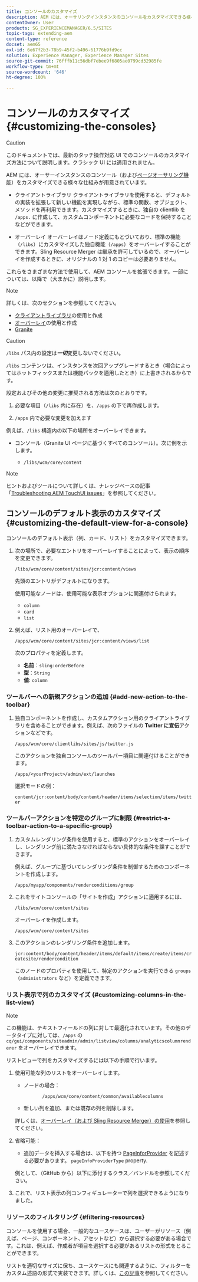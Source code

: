 ```yaml
---
title: コンソールのカスタマイズ
description: AEM には、オーサリングインスタンスのコンソールをカスタマイズできる様々な仕組みが用意されています。
contentOwner: User
products: SG_EXPERIENCEMANAGER/6.5/SITES
topic-tags: extending-aem
content-type: reference
docset: aem65
exl-id: 6e67f2b3-78b9-45f2-b496-61776b9fd9cc
solution: Experience Manager, Experience Manager Sites
source-git-commit: 76fffb11c56dbf7ebee9f6805ae0799cd32985fe
workflow-type: tm+mt
source-wordcount: '646'
ht-degree: 100%

---
```


# コンソールのカスタマイズ {#customizing-the-consoles}

>[!CAUTION]
>
>このドキュメントでは、最新のタッチ操作対応 UI でのコンソールのカスタマイズ方法について説明します。クラシック UI には適用されません。

AEM には、オーサーインスタンスのコンソール（および[ページオーサリング機能](/help/sites-developing/customizing-page-authoring-touch.md)）をカスタマイズできる様々な仕組みが用意されています。

* クライアントライブラリ
クライアントライブラリを使用すると、デフォルトの実装を拡張して新しい機能を実現しながら、標準の関数、オブジェクト、メソッドを再利用できます。カスタマイズするときに、独自の clientlib を `/apps.` に作成して、カスタムコンポーネントに必要なコードを保持することなどができます。

* オーバーレイ
オーバーレイはノード定義にもとづいており、標準の機能（`/libs`）にカスタマイズした独自機能（`/apps`）をオーバーレイすることができます。Sling Resource Merger は継承を許可しているので、オーバーレイを作成するときに、オリジナルの 1 対 1 のコピーは必要ありません。

これらをさまざまな方法で使用して、AEM コンソールを拡張できます。一部については、以降で（大まかに）説明します。

>[!NOTE]
>
>詳しくは、次のセクションを参照してください。
>
>* [クライアントライブラリ](/help/sites-developing/clientlibs.md)の使用と作成
>* [オーバーレイ](/help/sites-developing/overlays.md)の使用と作成
>* [Granite](https://helpx.adobe.com/experience-manager/6-5/sites/developing/using/reference-materials/granite-ui/api/index.html)
>


>[!CAUTION]
>
>`/libs` パス内の設定は&#x200B;***一切***&#x200B;変更しないでください。
>
>`/libs` コンテンツは、インスタンスを次回アップグレードするとき（場合によってはホットフィックスまたは機能パックを適用したとき）に上書きされるからです。
>
>設定およびその他の変更に推奨される方法は次のとおりです。
>
>1. 必要な項目（`/libs` 内に存在）を、`/apps` の下で再作成します。
>
>1. `/apps` 内で必要な変更を加えます
>

例えば、`/libs` 構造内の以下の場所をオーバーレイできます。

* コンソール（Granite UI ページに基づくすべてのコンソール）。次に例を示します。

   * `/libs/wcm/core/content`

>[!NOTE]
>
>ヒントおよびツールについて詳しくは、ナレッジベースの記事「[Troubleshooting AEM TouchUI issues](https://helpx.adobe.com/jp/experience-manager/kb/troubleshooting-aem-touchui-issues.html)」を参照してください。

## コンソールのデフォルト表示のカスタマイズ {#customizing-the-default-view-for-a-console}

コンソールのデフォルト表示（列、カード、リスト）をカスタマイズできます。

1. 次の場所で、必要なエントリをオーバーレイすることによって、表示の順序を変更できます。

   `/libs/wcm/core/content/sites/jcr:content/views`

   先頭のエントリがデフォルトになります。

   使用可能なノードは、使用可能な表示オプションに関連付けられます。

   * `column`
   * `card`
   * `list`

1. 例えば、リスト用のオーバーレイで、

   `/apps/wcm/core/content/sites/jcr:content/views/list`

   次のプロパティを定義します。

   * **名前**：`sling:orderBefore`
   * **型**：`String`
   * **値**: `column`

### ツールバーへの新規アクションの追加 {#add-new-action-to-the-toolbar}

1. 独自コンポーネントを作成し、カスタムアクション用のクライアントライブラリを含めることができます。例えば、次のファイルの **Twitter に宣伝**&#x200B;アクションなどです。

   `/apps/wcm/core/clientlibs/sites/js/twitter.js`

   このアクションを独自コンソールのツールバー項目に関連付けることができます。

   `/apps/<yourProject>/admin/ext/launches`

   選択モードの例：

   `content/jcr:content/body/content/header/items/selection/items/twitter`

### ツールバーアクションを特定のグループに制限 {#restrict-a-toolbar-action-to-a-specific-group}

1. カスタムレンダリング条件を使用すると、標準のアクションをオーバーレイし、レンダリング前に満たさなければならない具体的な条件を課すことができます。

   例えば、グループに基づいてレンダリング条件を制御するためのコンポーネントを作成します。

   `/apps/myapp/components/renderconditions/group`

1. これをサイトコンソールの「サイトを作成」アクションに適用するには、

   `/libs/wcm/core/content/sites`

   オーバーレイを作成します。

   `/apps/wcm/core/content/sites`

1. このアクションのレンダリング条件を追加します。

   `jcr:content/body/content/header/items/default/items/create/items/createsite/rendercondition`

   このノードのプロパティを使用して、特定のアクションを実行できる `groups`（`administrators` など）を定義できます。

### リスト表示で列のカスタマイズ {#customizing-columns-in-the-list-view}

>[!NOTE]
>
>この機能は、テキストフィールドの列に対して最適化されています。その他のデータタイプに対しては、`/apps` の `cq/gui/components/siteadmin/admin/listview/columns/analyticscolumnrenderer` をオーバーレイできます。

リストビューで列をカスタマイズするには以下の手順で行います。

1. 使用可能な列のリストをオーバーレイします。

   * ノードの場合：

     ```
            /apps/wcm/core/content/common/availablecolumns
     ```

   * 新しい列を追加、または既存の列を削除します。

   詳しくは、[オーバーレイ（および Sling Resource Merger）の使用](/help/sites-developing/overlays.md)を参照してください。

1. 省略可能：

   * 追加データを挿入する場合は、以下を持つ [PageInforProvider](https://helpx.adobe.com/experience-manager/6-5/sites/developing/using/reference-materials/javadoc/com/day/cq/wcm/api/PageInfoProvider.html) を記述する必要があります。
     `pageInfoProviderType` property.

   例として、（GitHub から）以下に添付するクラス／バンドルを参照してください。

1. これで、リスト表示の列コンフィギュレーターで列を選択できるようになりました。

### リソースのフィルタリング {#filtering-resources}

コンソールを使用する場合、一般的なユースケースは、ユーザーがリソース（例えば、ページ、コンポーネント、アセットなど）から選択する必要がある場合です。これは、例えば、作成者が項目を選択する必要があるリストの形式をとることができます。

リストを適切なサイズに保ち、ユースケースにも関連するように、フィルターをカスタム述語の形式で実装できます。詳しくは、[この記事](/help/sites-developing/customizing-page-authoring-touch.md#filtering-resources)を参照してください。
